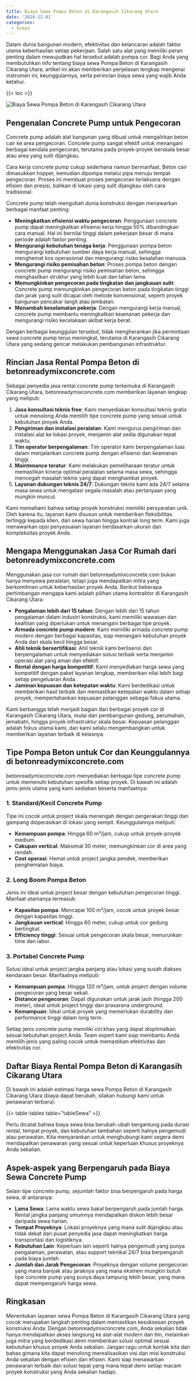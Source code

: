 ```yaml
---
title: Biaya Sewa Pompa Beton di Karangasih Cikarang Utara
date: '2024-12-01'
categories:
  - biaya
---
```


Dalam dunia bangunan modern, efektivitas dan kelancaran adalah faktor utama keberhasilan setiap pekerjaan. Salah satu alat yang memiliki peran penting dalam mewujudkan hal tersebut adalah pompa cor. Bagi Anda yang membutuhkan info tentang biaya sewa Pompa Beton di Karangasih Cikarang Utara, artikel ini akan memberikan penjelasan lengkap mengenai instrumen ini, keunggulannya, serta perincian biaya sewa yang wajib Anda ketahui.

{{< toc >}}

![Biaya Sewa Pompa Beton di Karangasih Cikarang Utara](https://betoncor8.github.io/pump/concrete-pump%20(13).png)

## Pengenalan Concrete Pump untuk Pengecoran

Concrete pump adalah alat bangunan yang dibuat untuk mengalirkan beton cair ke area pengecoran. Concrete pump sangat efektif untuk menangani berbagai kendala pengecoran, terutama pada proyek-proyek berskala besar atau area yang sulit dijangkau.

Cara kerja concrete pump cukup sederhana namun bermanfaat. Beton cair dimasukkan hopper, kemudian dipompa melalui pipa menuju tempat pengecoran. Proses ini membuat proses pengecoran terlaksana dengan efisien dan presisi, bahkan di lokasi yang sulit dijangkau oleh cara tradisional.

Concrete pump telah mengubah dunia konstruksi dengan menawarkan berbagai manfaat penting:

- **Meningkatkan efisiensi waktu pengecoran**: Penggunaan concrete pump dapat meningkatkan efisiensi kerja hingga 50% dibandingkan cara manual. Hal ini bernilai tinggi dalam pekerjaan besar di mana periode adalah faktor penting.
- **Mengurangi kebutuhan tenaga kerja**: Penggunaan pompa beton mengurangi kebutuhan sumber daya kerja manual, sehingga menghemat kos operasional dan mengurangi risiko kesalahan manusia.
- **Mengurangi risiko pemisahan beton**: Proses pompa beton dengan concrete pump mengurangi risiko pemisahan beton, sehingga menghasilkan struktur yang lebih kuat dan tahan lama.
- **Memungkinkan pengecoran pada tingkatan dan jangkauan sulit**: Concrete pump memungkinkan pengecoran beton pada tingkatan tinggi dan jarak yang sulit dicapai oleh metode konvensional, seperti proyek bangunan pencakar langit atau jembatan.
- **Menambah keselamatan pekerja**: Dengan mengurangi kerja manual, concrete pump membantu meningkatkan keamanan pekerja dan mengurangi risiko kecelakaan akibat kerja berat.

Dengan berbagai keunggulan tersebut, tidak mengherankan jika permintaan sewa concrete pump terus meningkat, terutama di Karangasih Cikarang Utara yang sedang gencar melakukan pembangunan infrastruktur.

## Rincian Jasa Rental Pompa Beton di betonreadymixconcrete.com

Sebagai penyedia jasa rental concrete pump terkemuka di Karangasih Cikarang Utara, betonreadymixconcrete.com memberikan layanan lengkap yang meliputi:

1. **Jasa konsultasi teknis free**: Kami menyediakan konsultasi teknis gratis untuk menolong Anda memilih tipe concrete pump yang sesuai untuk kebutuhan proyek Anda.
2. **Pengiriman dan instalasi peralatan**: Kami mengurus pengiriman dan instalasi alat ke lokasi proyek, menjamin alat sedia digunakan tepat waktu.
3. **Tim operator berpengalaman**: Tim operator kami berpengalaman luas dalam menjalankan concrete pump dengan efisiensi dan keamanan tinggi.
4. **Maintenance teratur**: Kami melakukan pemeliharaan teratur untuk memastikan kinerja optimal peralatan selama masa sewa, sehingga mencegah masalah teknis yang dapat menghambat proyek.
5. **Layanan dukungan teknis 24/7**: Dukungan teknis kami ada 24/7 selama masa sewa untuk mengatasi segala masalah atau pertanyaan yang mungkin muncul.

Kami memahami bahwa setiap proyek konstruksi memiliki persyaratan unik. Oleh karena itu, layanan kami disusun untuk memberikan fleksibilitas tertinggi kepada klien, dari sewa harian hingga kontrak long term. Kami juga menawarkan opsi penyesuaian layanan berdasarkan ukuran dan kompleksitas proyek Anda.

## Mengapa Menggunakan Jasa Cor Rumah dari betonreadymixconcrete.com

Menggunakan jasa cor rumah dari betonreadymixconcrete.com bukan hanya menyewa peralatan, tetapi juga mendapatkan mitra yang berkomitmen untuk keberhasilan proyek Anda. Berikut beberapa pertimbangan mengapa kami adalah pilihan utama kontraktor di Karangasih Cikarang Utara:

- **Pengalaman lebih dari 15 tahun**: Dengan lebih dari 15 tahun pengalaman dalam industri konstruksi, kami memiliki wawasan dan keahlian yang diperlukan untuk menangani berbagai tipe proyek.
- **Armada concrete pump modern**: Kami memiliki armada concrete pump modern dengan berbagai kapasitas, siap menangani kebutuhan proyek Anda dari skala kecil hingga besar.
- **Ahli teknik bersertifikasi**: Ahli teknik kami berlisensi dan berpengalaman untuk menyediakan solusi terbaik serta menjamin operasi alat yang aman dan efektif.
- **Rental dengan harga kompetitif**: Kami menyediakan harga sewa yang kompetitif dengan paket layanan lengkap, memberikan nilai lebih bagi setiap pengeluaran Anda.
- **Jaminan kepuasan dan ketepatan waktu**: Kami berdedikasi untuk memberikan hasil terbaik dan memastikan ketepatan waktu dalam setiap proyek, mempertahankan kepuasan pelanggan sebagai fokus utama.

Kami berbangga telah menjadi bagian dari berbagai proyek cor di Karangasih Cikarang Utara, mulai dari pembangunan gedung, perumahan, jemabatn, hingga proyek infrastruktur skala besar. Kepuasan pelanggan adalah fokus utama kami, dan kami selalu mengembangkan untuk memberikan layanan terbaik di kelasnya.

## Tipe Pompa Beton untuk Cor dan Keunggulannya di betonreadymixconcrete.com

betonreadymixconcrete.com menyediakan berbagai tipe concrete pump untuk memenuhi kebutuhan spesifik setiap proyek. Di bawah ini adalah jenis-jenis utama yang kami sediakan beserta manfaatnya:

### 1\. Standard/Kecil Concrete Pump

Tipe ini cocok untuk project skala menengah dengan pergerakan tinggi dan gampang dioperasikan di lokasi yang sempit. Keunggulannya meliputi:

- **Kemampuan pompa**: Hingga 60 m³/jam, cukup untuk proyek-proyek medium.
- **Cakupan vertical**: Maksimal 30 meter, memungkinkan cor di area yang rendah.
- **Cost operasi**: Hemat untuk project jangka pendek, memberikan penghematan biaya.

### 2\. Long Boom Pompa Beton

Jenis ini ideal untuk project besar dengan kebutuhan pengecoran tinggi. Manfaat utamanya termasuk:

- **Kapasitas pompa**: Mencapai 100 m³/jam, cocok untuk proyek besar dengan kapasitas tinggi.
- **Jangkauan vertical**: Hingga 60 meter, cukup untuk cor gedung bertingkat.
- **Efficiency tinggi**: Sesuai untuk pengecoran skala besar, menurunkan time dan labor.

### 3\. Portabel Concrete Pump

Solusi ideal untuk project jangka panjang atau lokasi yang susah diakses kendaraan besar. Manfaatnya meliputi:

- **Kemampuan pompa**: Hingga 120 m³/jam, untuk project dengan volume pengecoran yang besar sekali.
- **Distance pengecoran**: Dapat digunakan untuk jarak jauh (hingga 200 meter), ideal untuk project tinggi dan prasarana underground.
- **Kemampuan**: Ideal untuk proyek yang memerlukan durability dan performance tinggi dalam long term.

Setiap jenis concrete pump memiliki ciri khas yang dapat dioptimalkan sesuai kebutuhan project Anda. Team expert kami siap membantu Anda memilih jenis yang paling cocok untuk memastikan efektivitas dan efektivitas cor.

## Daftar Biaya Rental Pompa Beton di Karangasih Cikarang Utara

Di bawah ini adalah estimasi harga sewa Pompa Beton di Karangasih Cikarang Utara (biaya dapat berubah, silakan hubungi kami untuk penawaran terbaru):

{{< table-tables table="tableSewa" >}}

Perlu dicatat bahwa biaya sewa bisa berubah-ubah bergantung pada durasi rental, tempat proyek, dan kebutuhan tambahan seperti halnya pengemudi atau perawatan. Kita menyarankan untuk menghubungi kami segera demi mendapatkan penawaran yang sesuai untuk keperluan khusus proyeknya Anda sekalian.

## Aspek-aspek yang Berpengaruh pada Biaya Sewa Concrete Pump

Selain tipe concrete pump, sejumlah faktor bisa berpengaruh pada harga sewa, di antaranya:

- **Lama Sewa**: Lama waktu sewa bakal berpengaruh pada jumlah harga. Rental jangka panjang umumnya mendapatkan diskon lebih besar daripada sewa harian.
- **Tempat Proyeknya**: Lokasi proyeknya yang mana sulit dijangkau atau tidak dekat dari pusat penyedia jasa dapat meningkatkan harga transportasi dan logistiknya.
- **Kebutuhan Lain**: Keperluan lain seperti halnya pengemudi yang punya pengalaman, perawatan, atau support teknikal 24/7 bisa berpengaruh pada biaya jumlah.
- **Jumlah dan Jarak Pengecoran**: Proyeknya dengan volume pengecoran yang mana banyak atau jaraknya yang mana ekstrem mungkin butuh tipe concrete pump yang punya daya tampung lebih besar, yang mana dapat mempengaruhi harga sewa.

## Ringkasan

Menentukan layanan sewa Pompa Beton di Karangasih Cikarang Utara yang cocok merupakan langkah penting dalam memastikan kesuksesan proyek konstruksi Anda. Dengan betonreadymixconcrete.com, Anda sekalian tidak hanya mendapatkan akses langsung ke alat-alat modern dan tim, melainkan juga mitra yang berdedikasi demi memberikan solusi optimal sesuai kebutuhan khusus proyek Anda sekalian. Jangan ragu untuk kontak kita dan bahas gimana kita dapat menolong merealisasikan visi dan misi konstruksi Anda sekalian dengan efisien dan efisien. Kami siap menawarkan penawaran terbaik dan solusi tepat yang mana tepat demi setiap macam proyek konstruksi yang Anda sekalian hadapi.
